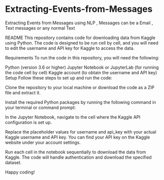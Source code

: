 # Extracting-Events-from-Messages
Extracting Events from Messages using NLP , Messages can be a Email , Text messages or any normal Text


README
This repository contains code for downloading data from Kaggle using Python. The code is designed to be run cell by cell, and you will need to edit the username and API key for Kaggle to access the data.

Requirements
To run the code in this repository, you will need the following:

Python (version 3.6 or higher)
Jupyter Notebook or JupyterLab (for running the code cell by cell)
Kaggle account (to obtain the username and API key)
Setup
Follow these steps to set up and run the code:

Clone the repository to your local machine or download the code as a ZIP file and extract it.

Install the required Python packages by running the following command in your terminal or command prompt:

In the Jupyter Notebook, navigate to the cell where the Kaggle API configuration is set up.

Replace the placeholder values for username and api_key with your actual Kaggle username and API key. You can find your API key on the Kaggle website under your account settings.

Run each cell in the notebook sequentially to download the data from Kaggle. The code will handle authentication and download the specified dataset.

Happy coding!
